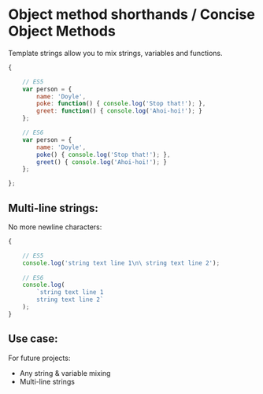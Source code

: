
# Object method shorthands / Concise Object Methods


Template strings allow you to mix strings, variables and functions.


```javascript
{

    // ES5
    var person = {
        name: 'Doyle',
        poke: function() { console.log('Stop that!'); },
        greet: function() { console.log('Ahoi-hoi!'); }
    };

    // ES6
    var person = {
        name: 'Doyle',
        poke() { console.log('Stop that!'); },
        greet() { console.log('Ahoi-hoi!'); }
    };

};
```


## Multi-line strings: 

No more newline characters:

```javascript
{

    // ES5
    console.log('string text line 1\n\ string text line 2');
    
    // ES6
    console.log(
        `string text line 1
        string text line 2`
    );  
}
```



## Use case: 

For future projects:

- Any string & variable mixing
- Multi-line strings